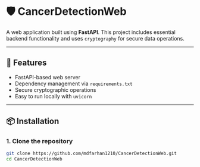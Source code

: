 # 🛡️ CancerDetectionWeb

A web application built using **FastAPI**. This project includes essential backend functionality and uses `cryptography` for secure data operations.

---

## 🚀 Features

- FastAPI-based web server
- Dependency management via `requirements.txt`
- Secure cryptographic operations
- Easy to run locally with `uvicorn`

---

## 📦 Installation

### 1. Clone the repository

```bash
git clone https://github.com/mdfarhan1210/CancerDetectionWeb.git
cd CancerDetectionWeb
